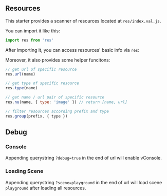## Resources

This starter provides a scanner of resources located at `res/index.val.js`.

You can import it like this:

```javascript
import res from 'res'
```

After importing it, you can access resources' basic info via `res`:

Moreover, it also provides some helper funcitons:

```javascript
// get url of specific resource
res.url(name)

// get type of specific resource
res.type(name)

// get name / url pair of specific resource
res.nu(name, { type: 'image' }) // return [name, url]

// filter resources according prefix and type
res.group(prefix, { type })
```

## Debug

### Console

Appending querystring `?debug=true` in the end of url will enable vConsole.

### Loading Scene

Appending querystring `?scene=playground` in the end of url will load scene `playground` after loading all resources.
